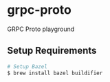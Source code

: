 # grpc-proto
GRPC Proto playground


## Setup Requirements

```.sh
# Setup Bazel
$ brew install bazel buildifier
```